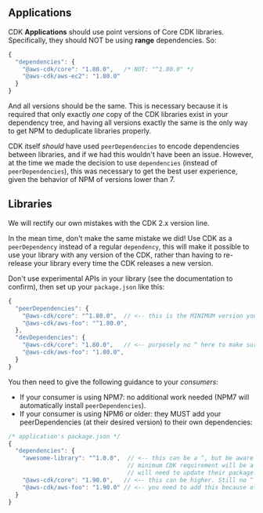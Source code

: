 ## Applications 

CDK **Applications** should use point versions of Core CDK libraries. Specifically, they should NOT be using **range** dependencies. So:

```js
{ 
  "dependencies": {
    "@aws-cdk/core": "1.80.0",   /* NOT: "^1.80.0" */
    "@aws-cdk/aws-ec2": "1.80.0"
  }
}
```

And all versions should be the same. This is necessary because it is required that only exactly *one* copy of the CDK libraries exist in your dependency tree, and having all versions exactly the same is the only way to get NPM to deduplicate libraries properly.

CDK itself *should* have used `peerDependencies` to encode dependencies between libraries, and if we had this wouldn't have been an issue. However, at the time we made the decision to use `dependencies` (instead of `peerDependencies`), this was necessary to get the best user experience, given the behavior of NPM of versions lower than 7.

## Libraries

We will rectify our own mistakes with the CDK 2.x version line.

In the mean time, don't make the same mistake we did! Use CDK as a `peerDependency` instead of a regular `dependency`, this will make it possible to use your library with any version of the CDK, rather than having to re-release your library every time the CDK releases a new version.

Don't use experimental APIs in your library (see the documentation to confirm), then set up your `package.json` like this:

```js
{
  "peerDependencies": {
    "@aws-cdk/core": "^1.80.0",  // <-- this is the MINIMUM version you support
    "@aws-cdk/aws-foo": "^1.80.0", 
  },
  "devDependencies": {
    "@aws-cdk/core": "1.80.0",   // <-- purposely no ^ here to make sure you test against the minimum version
    "@aws-cdk/aws-foo": "1.80.0", 
  }
}
```

You then need to give the following guidance to your *consumers*:

* If your consumer is using NPM7: no additional work needed (NPM7 will automatically install `peerDependencies`).
* If your consumer is using NPM6 or older: they MUST add your peerDependencies (at their desired version) to their own dependencies:

```js
/* application's package.json */
{
  "dependencies": {
    "awesome-library": "^1.0.0",  // <-- this can be a ^, but be aware that bumping your library's
                                  // minimum CDK requirement will be a BREAKING CHANGE for users of NPM6 and older (because they
                                  // will need to update their package.json)
    "@aws-cdk/core": "1.90.0",   // <-- this can be higher. Still no ^
    "@aws-cdk/aws-foo": "1.90.0" // <-- you need to add this because of 'awesome-library'
  }
}
```
  